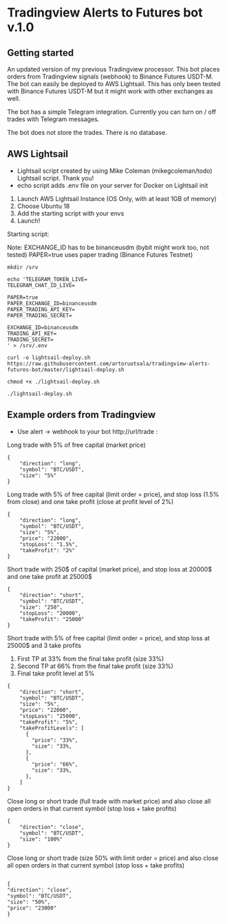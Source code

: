 # Tradingview Alerts to Futures bot v.1.0

## Getting started

An updated version of my previous Tradingview processor. This bot places orders from Tradingview signals (webhook) to Binance Futures USDT-M. The bot can easily be deployed to AWS Lightsail. This has only been tested with Binance Futures USDT-M but it might work with other exchanges as well.

The bot has a simple Telegram integration. Currently you can turn on / off trades with Telegram messages.

The bot does not store the trades. There is no database.

## AWS Lightsail

- Lightsail script created by using Mike Coleman (mikegcoleman/todo) Lightsail script. Thank you!
- echo script adds .env file on your server for Docker on Lightsail init

1. Launch AWS Lightsail Instance (OS Only, with at least 1GB of memory)
2. Choose Ubuntu 18
3. Add the starting script with your envs
4. Launch!

Starting script:

Note:
EXCHANGE_ID has to be binanceusdm (bybit might work too, not tested)
PAPER=true uses paper trading (Binance Futures Testnet)

```
mkdir /srv

echo 'TELEGRAM_TOKEN_LIVE=
TELEGRAM_CHAT_ID_LIVE=

PAPER=true
PAPER_EXCHANGE_ID=binanceusdm
PAPER_TRADING_API_KEY=
PAPER_TRADING_SECRET=

EXCHANGE_ID=binanceusdm
TRADING_API_KEY=
TRADING_SECRET=
' > /srv/.env

curl -o lightsail-deploy.sh https://raw.githubusercontent.com/artoruotsala/tradingview-alerts-futures-bot/master/lightsail-deploy.sh

chmod +x ./lightsail-deploy.sh

./lightsail-deploy.sh

```

## Example orders from Tradingview

- Use alert -> webhook to your bot http://url/trade :

Long trade with 5% of free capital (market price)

```
{
    "direction": "long",
    "symbol": "BTC/USDT",
    "size": "5%"
}
```

Long trade with 5% of free capital (limit order = price), and stop loss (1.5% from close) and one take profit (close at profit level of 2%)

```
{
    "direction": "long",
    "symbol": "BTC/USDT",
    "size": "5%",
    "price": "22000",
    "stopLoss": "1.5%",
    "takeProfit": "2%"
}
```

Short trade with 250$ of capital (market price), and stop loss at 20000$ and one take profit at 25000$

```
{
    "direction": "short",
    "symbol": "BTC/USDT",
    "size": "250",
    "stopLoss": "20000",
    "takeProfit": "25000"
}
```

Short trade with 5% of free capital (limit order = price), and stop loss at 25000$ and 3 take profits

1. First TP at 33% from the final take profit (size 33%)
2. Second TP at 66% from the final take profit (size 33%)
3. Final take profit level at 5%

```
{
    "direction": "short",
    "symbol": "BTC/USDT",
    "size": "5%",
    "price": "22000",
    "stopLoss": "25000",
    "takeProfit": "5%",
    "takeProfitLevels": [
      {
        "price": "33%",
        "size": "33%,
      },
      {
        "price": "66%",
        "size": "33%,
      },
    ]
}
```

Close long or short trade (full trade with market price) and also close all open orders in that current symbol (stop loss + take profits)

```
{
    "direction": "close",
    "symbol": "BTC/USDT",
    "size": "100%"
}
```

Close long or short trade (size 50% with limit order = price) and also close all open orders in that current symbol (stop loss + take profits)

```

{
"direction": "close",
"symbol": "BTC/USDT",
"size": "50%",
"price": "23000"
}

```

